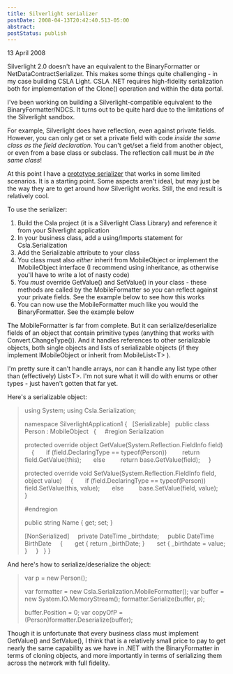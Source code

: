 ```yaml
---
title: Silverlight serializer
postDate: 2008-04-13T20:42:40.513-05:00
abstract: 
postStatus: publish
---
```

13 April 2008

Silverlight 2.0 doesn't have an equivalent to the BinaryFormatter or NetDataContractSerializer. This makes some things quite challenging - in my case building CSLA Light. CSLA .NET requires high-fidelity serialization both for implementation of the Clone() operation and within the data portal.

I've been working on building a Silverlight-compatible equivalent to the BinaryFormatter/NDCS. It turns out to be quite hard due to the limitations of the Silverlight sandbox.

For example, Silverlight does have reflection, even against private fields. However, you can only get or set a private field with code *inside the same class as the field declaration*. You can't get/set a field from another object, or even from a base class or subclass. The reflection call must be *in the same class*!

At this point I have a [prototype serializer](http://www.lhotka.net/files/cslalight/cslalight-3.5.0-080413.zip) that works in some limited scenarios. It is a starting point. Some aspects aren't ideal, but may just be the way they are to get around how Silverlight works. Still, the end result is relatively cool.

To use the serializer:

1. Build the Csla project (it is a Silverlight Class Library) and reference it from your Silverlight application
2. In your business class, add a using/Imports statement for Csla.Serialization
3. Add the Serializable attribute to your class
4. You class must also *either* inherit from MobileObject or implement the IMobileObject interface (I recommend using inheritance, as otherwise you'll have to write a lot of nasty code)
5. You *must* override GetValue() and SetValue() in your class - these methods are called by the MobileFormatter so *you* can reflect against your private fields. See the example below to see how this works
6. You can now use the MobileFormatter much like you would the BinaryFormatter. See the example below


The MobileFormatter is far from complete. But it can serialize/deserialize fields of an object that contain primitive types (anything that works with Convert.ChangeType()). And it handles references to other serializable objects, both single objects and lists of serializable objects (if they implement IMobileObject or inherit from MobileList&lt;T&gt; ).

I'm pretty sure it can't handle arrays, nor can it handle any list type other than (effectively) List&lt;T&gt;. I'm not sure what it will do with enums or other types - just haven't gotten that far yet.

Here's a serializable object:


> using System;
> using Csla.Serialization;
>
> namespace SilverlightApplication1
> {
>   [Serializable]
>   public class Person : MobileObject
>   {
>     #region Serialization
>
> protected override object GetValue(System.Reflection.FieldInfo field)
>     {
>       if (field.DeclaringType == typeof(Person))
>         return field.GetValue(this);
>       else
>         return base.GetValue(field);
>     }
>
> protected override void SetValue(System.Reflection.FieldInfo field, object value)
>     {
>       if (field.DeclaringType == typeof(Person))
>         field.SetValue(this, value);
>       else
>         base.SetValue(field, value);
>     }
>
> #endregion
>
> public string Name { get; set; }
>
> [NonSerialized]
>     private DateTime \_birthdate;
>     public DateTime BirthDate
>     {
>       get { return \_birthDate; }
>       set { \_birthdate = value; }
>     }
>   }
> }


And here's how to serialize/deserialize the object:


> var p = new Person();
>
> var formatter = new Csla.Serialization.MobileFormatter();
> var buffer = new System.IO.MemoryStream();
> formatter.Serialize(buffer, p);
>
> buffer.Position = 0;
> var copyOfP = (Person)formatter.Deserialize(buffer);


Though it is unfortunate that every business class must implement GetValue() and SetValue(), I think that is a relatively small price to pay to get nearly the same capability as we have in .NET with the BinaryFormatter in terms of cloning objects, and more importantly in terms of serializing them across the network with full fidelity.

